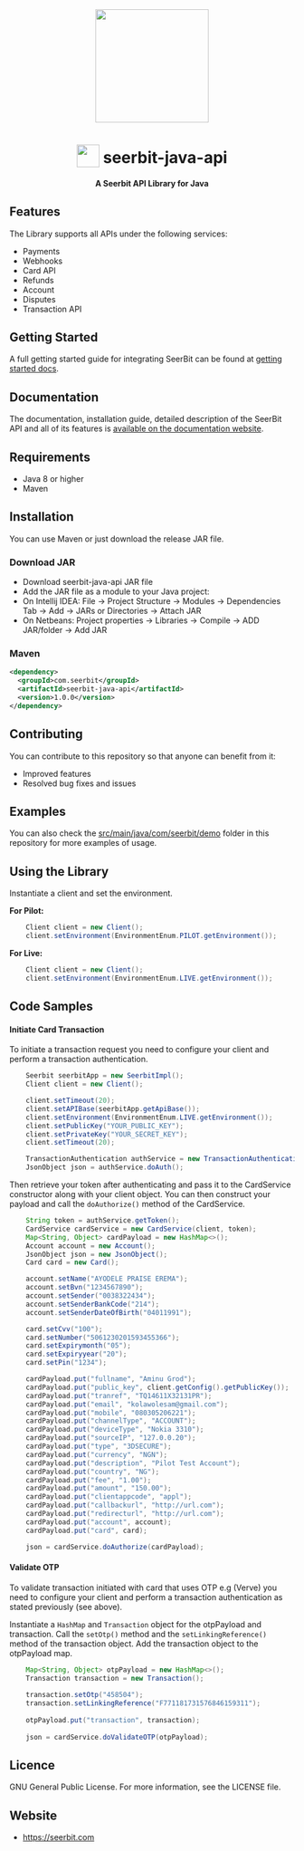 
<div align="center">
 <img width="200" valign="top" src="https://res.cloudinary.com/dy2dagugp/image/upload/v1571249658/seerbit-logo_mdinom.png">
</div>


<h1 align="center">
  <img width="40" valign="bottom" src="file:///Users/centricgateway/Downloads/java.png">
  seerbit-java-api
</h1>

<h4 align="center">
  A Seerbit API Library for Java
</h4>

## Features

The Library supports all APIs under the following services:
* Payments
* Webhooks
* Card API
* Refunds
* Account
* Disputes
* Transaction API

## Getting Started

A full getting started guide for integrating SeerBit can be found at [getting started docs](https://doc.seerbit.com).

## Documentation

The documentation, installation guide, detailed description of the SeerBit API and all of its features is [available on the documentation website](https://doc.seerbit.com/api/library).


## Requirements

* Java 8 or higher
* Maven


## Installation

You can use Maven or just download the release JAR file.

### Download JAR

* Download seerbit-java-api JAR file
* Add the JAR file as a module to your Java project:
* On Intellij IDEA: File -> Project Structure -> Modules -> Dependencies Tab -> Add -> JARs or Directories -> Attach JAR
* On Netbeans: Project properties -> Libraries -> Compile -> ADD JAR/folder -> Add JAR

### Maven

```xml
<dependency>
  <groupId>com.seerbit</groupId>
  <artifactId>seerbit-java-api</artifactId>
  <version>1.0.0</version>
</dependency>
```

## Contributing

You can contribute to this repository so that anyone can benefit from it:

* Improved features
* Resolved bug fixes and issues

## Examples

You can also check the [src/main/java/com/seerbit/demo](https://github.com/hackdaemon2/seerbit-java-api-library/tree/master/src/main/java/com/seerbit/demo) folder in this repository for more examples of usage.

## Using the Library

Instantiate a client and set the environment.

<strong>For Pilot:</strong>

```java
    Client client = new Client();
    client.setEnvironment(EnvironmentEnum.PILOT.getEnvironment());
```

<strong>For Live:</strong>

```java
    Client client = new Client();
    client.setEnvironment(EnvironmentEnum.LIVE.getEnvironment());
```

## Code Samples 

<strong><h4>Initiate Card Transaction</h4></strong>
To initiate a transaction request you need to configure your client and perform a 
transaction authentication. 

```java
    Seerbit seerbitApp = new SeerbitImpl();
    Client client = new Client();

    client.setTimeout(20);
    client.setAPIBase(seerbitApp.getApiBase());
    client.setEnvironment(EnvironmentEnum.LIVE.getEnvironment());
    client.setPublicKey("YOUR_PUBLIC_KEY");
    client.setPrivateKey("YOUR_SECRET_KEY");
    client.setTimeout(20);

    TransactionAuthentication authService = new TransactionAuthentication(client);
    JsonObject json = authService.doAuth();
```

Then retrieve your token after authenticating and pass it to the CardService constructor along with your client object. You can then construct your payload and call the <code>doAuthorize()</code> method of the CardService.
```java
    String token = authService.getToken();
    CardService cardService = new CardService(client, token);   
    Map<String, Object> cardPayload = new HashMap<>();
    Account account = new Account();
    JsonObject json = new JsonObject();
    Card card = new Card();

    account.setName("AYODELE PRAISE EREMA");
    account.setBvn("1234567890");
    account.setSender("0038322434");
    account.setSenderBankCode("214");
    account.setSenderDateOfBirth("04011991");

    card.setCvv("100");
    card.setNumber("5061230201593455366");
    card.setExpirymonth("05");
    card.setExpiryyear("20");
    card.setPin("1234");

    cardPayload.put("fullname", "Aminu Grod");
    cardPayload.put("public_key", client.getConfig().getPublicKey());
    cardPayload.put("tranref", "TQ14611X32131PR");
    cardPayload.put("email", "kolawolesam@gmail.com");
    cardPayload.put("mobile", "080305206221");
    cardPayload.put("channelType", "ACCOUNT");
    cardPayload.put("deviceType", "Nokia 3310");
    cardPayload.put("sourceIP", "127.0.0.20");
    cardPayload.put("type", "3DSECURE");
    cardPayload.put("currency", "NGN");
    cardPayload.put("description", "Pilot Test Account");
    cardPayload.put("country", "NG");
    cardPayload.put("fee", "1.00");
    cardPayload.put("amount", "150.00");
    cardPayload.put("clientappcode", "appl");
    cardPayload.put("callbackurl", "http://url.com");
    cardPayload.put("redirecturl", "http://url.com");
    cardPayload.put("account", account);
    cardPayload.put("card", card);

    json = cardService.doAuthorize(cardPayload);
``` 
<strong><h4>Validate OTP</h4></strong>
To validate transaction initiated with card that uses OTP e.g (Verve) you need to configure your client and 
perform a transaction authentication as stated previously (see above). 

Instantiate a <code>HashMap</code> and <code>Transaction</code> object for the otpPayload and transaction. Call 
the <code>setOtp()</code> method and the <code>setLinkingReference()</code> method of the transaction object. 
Add the transaction object to the otpPayload map.

```java
    Map<String, Object> otpPayload = new HashMap<>();
    Transaction transaction = new Transaction();
    
    transaction.setOtp("458504");
    transaction.setLinkingReference("F771181731576846159311");
    
    otpPayload.put("transaction", transaction);
    
    json = cardService.doValidateOTP(otpPayload);
```

## Licence
GNU General Public License. For more information, see the LICENSE file.

## Website
* https://seerbit.com
